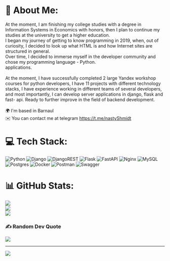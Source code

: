 # 💫 About Me:
At the moment, I am finishing my college studies with a degree in Information Systems in Economics with honors, then I plan to continue my studies at the university to get a higher education.<br>I began my journey of getting to know programming in 2019, when, out of curiosity, I decided to look up what HTML is and how Internet sites are structured in general.<br>Over time, I decided to immerse myself in the developer community and chose my programming language - Python.<br>applications.<br><br>At the moment, I have successfully completed 2 large Yandex workshop courses for python developers, I have 11 projects with different technology stacks, I have experience working in different teams of several developers, and most importantly, I can develop server applications in django, flask and fast- api. Ready to further improve in the field of backend development.<br><br>🌍 I'm based in Barnaul<br>✉️ You can contact me at telegram https://t.me/nastyShmidt<br>


# 💻 Tech Stack:
![Python](https://img.shields.io/badge/python-3670A0?style=for-the-badge&logo=python&logoColor=ffdd54) ![Django](https://img.shields.io/badge/django-%23092E20.svg?style=for-the-badge&logo=django&logoColor=white) ![DjangoREST](https://img.shields.io/badge/DJANGO-REST-ff1709?style=for-the-badge&logo=django&logoColor=white&color=ff1709&labelColor=gray) ![Flask](https://img.shields.io/badge/flask-%23000.svg?style=for-the-badge&logo=flask&logoColor=white) ![FastAPI](https://img.shields.io/badge/FastAPI-005571?style=for-the-badge&logo=fastapi) ![Nginx](https://img.shields.io/badge/nginx-%23009639.svg?style=for-the-badge&logo=nginx&logoColor=white) ![MySQL](https://img.shields.io/badge/mysql-%2300000f.svg?style=for-the-badge&logo=mysql&logoColor=white) ![Postgres](https://img.shields.io/badge/postgres-%23316192.svg?style=for-the-badge&logo=postgresql&logoColor=white) ![Docker](https://img.shields.io/badge/docker-%230db7ed.svg?style=for-the-badge&logo=docker&logoColor=white) ![Postman](https://img.shields.io/badge/Postman-FF6C37?style=for-the-badge&logo=postman&logoColor=white) ![Swagger](https://img.shields.io/badge/-Swagger-%23Clojure?style=for-the-badge&logo=swagger&logoColor=white)
# 📊 GitHub Stats:
![](https://github-readme-stats.vercel.app/api?username=NASTY-SMIT&theme=dracula&hide_border=false&include_all_commits=true&count_private=true)<br/>
![](https://github-readme-streak-stats.herokuapp.com/?user=NASTY-SMIT&theme=dracula&hide_border=false)<br/>
![](https://github-readme-stats.vercel.app/api/top-langs/?username=NASTY-SMIT&theme=dracula&hide_border=false&include_all_commits=true&count_private=true&layout=compact)

### ✍️ Random Dev Quote
![](https://quotes-github-readme.vercel.app/api?type=horizontal&theme=light)

---
[![](https://visitcount.itsvg.in/api?id=NASTY-SMIT&icon=0&color=0)](https://visitcount.itsvg.in)

<!-- Proudly created with GPRM ( https://gprm.itsvg.in ) -->
